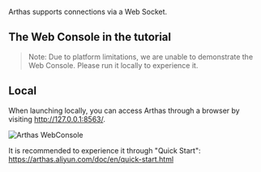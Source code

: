Arthas supports connections via a Web Socket.

## The Web Console in the tutorial

> Note: Due to platform limitations, we are unable to demonstrate the Web Console. Please run it locally to experience it.

## Local

When launching locally, you can access Arthas through a browser by visiting http://127.0.0.1:8563/.

![Arthas WebConsole](../../assets/web-console.png)

It is recommended to experience it through "Quick Start": https://arthas.aliyun.com/doc/en/quick-start.html
